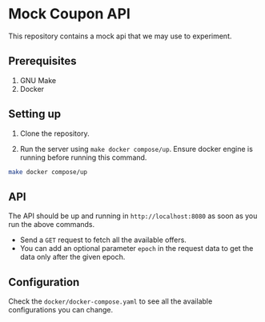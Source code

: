 # Mock Coupon API

This repository contains a mock api that we may use to experiment.

## Prerequisites

1. GNU Make
2. Docker

## Setting up

1. Clone the repository.

2. Run the server using `make docker compose/up`. Ensure docker engine is 
running before running this command.

```bash
make docker compose/up
```

## API 

The API should be up and running in `http://localhost:8080` as soon as you
run the above commands.

- Send a `GET` request to fetch all the available offers.
- You can add an optional parameter `epoch` in the request data to get
the data only after the given epoch.

## Configuration

Check the `docker/docker-compose.yaml` to see all the available configurations
you can change.

